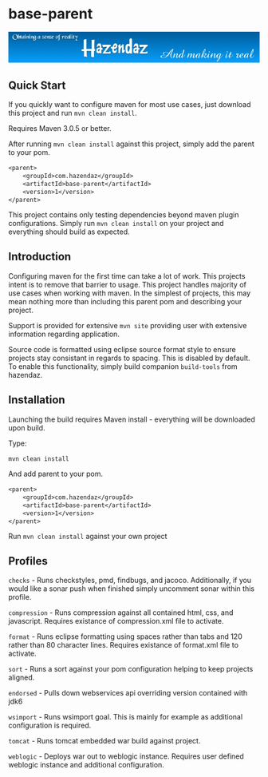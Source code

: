 ﻿# base-parent #

![hazendaz](https://github.com/hazendaz/base-parent/blob/master/src/site/resources/images/hazendaz-banner.jpg)

## Quick Start ##

If you quickly want to configure maven for most use cases, just download this project and run `mvn clean install`.

Requires Maven 3.0.5 or better.

After running `mvn clean install` against this project, simply add the parent to your pom.

```
<parent>
    <groupId>com.hazendaz</groupId>
    <artifactId>base-parent</artifactId>
    <version>1</version>
</parent>
```

This project contains only testing dependencies beyond maven plugin configurations.  Simply run `mvn clean install`
on your project and everything should build as expected.

## Introduction ##

Configuring maven for the first time can take a lot of work. This projects intent is to remove that barrier to usage.
This project handles majority of use cases when working with maven.  In the simplest of projects, this may mean
nothing more than including this parent pom and describing your project.

Support is provided for extensive `mvn site` providing user with extensive information regarding application.

Source code is formatted using eclipse source format style to ensure projects stay consistant in regards to spacing.
This is disabled by default.  To enable this functionality, simply build companion `build-tools` from hazendaz.

## Installation ##

Launching the build requires Maven install - everything will be downloaded upon build.

Type:

    mvn clean install

And add parent to your pom.

```
<parent>
    <groupId>com.hazendaz</groupId>
    <artifactId>base-parent</artifactId>
    <version>1</version>
</parent>
```

Run `mvn clean install` against your own project

## Profiles ##

`checks` - Runs checkstyles, pmd, findbugs, and jacoco.  Additionally, if you would like a sonar push when finished
simply uncomment sonar within this profile.

`compression` - Runs compression against all contained html, css, and javascript.  Requires existance of compression.xml
file to activate.

`format` - Runs eclipse formatting using spaces rather than tabs and 120 rather than 80 character lines.  Requires
existance of format.xml file to activate.

`sort` - Runs a sort against your pom configuration helping to keep projects aligned.

`endorsed` - Pulls down webservices api overriding version contained with jdk6

`wsimport` - Runs wsimport goal.  This is mainly for example as additional configuration is required.

`tomcat` - Runs tomcat embedded war build against project.

`weblogic` - Deploys war out to weblogic instance.  Requires user defined weblogic instance and additional configuration.



